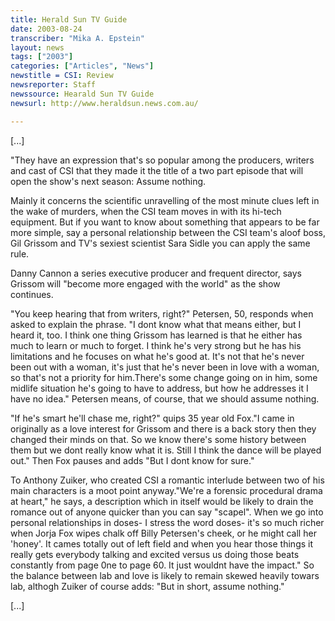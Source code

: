 ```yaml
---
title: Herald Sun TV Guide
date: 2003-08-24
transcriber: "Mika A. Epstein"
layout: news
tags: ["2003"]
categories: ["Articles", "News"]
newstitle = CSI: Review
newsreporter: Staff
newssource: Hearald Sun TV Guide
newsurl: http://www.heraldsun.news.com.au/

---
```


[...]

"They have an expression that's so popular among the producers, writers and cast of CSI that they made it the title of a two part episode that will open the show's next season: Assume nothing.

Mainly it concerns the scientific unravelling of the most minute clues left in the wake of murders, when the CSI team moves in with its hi-tech equipment. But if you want to know about something that appears to be far more simple, say a personal relationship between the CSI team's aloof boss, Gil Grissom and TV's sexiest scientist Sara Sidle you can apply the same rule.

Danny Cannon a series executive producer and frequent director, says Grissom will "become more engaged with the world" as the show continues.

"You keep hearing that from writers, right?" Petersen, 50, responds when asked to explain the phrase. "I dont know what that means either, but I heard it, too. I think one thing Grissom has learned is that he either has much to learn or much to forget. I think he's very strong but he has his limitations and he focuses on what he's good at. It's not that he's never been out with a woman, it's just that he's never been in love with a woman, so that's not a priority for him.There's some change going on in him, some midlife situation he's going to have to address, but how he addresses it I have no idea." Petersen means, of course, that we should assume nothing.

"If he's smart he'll chase me, right?" quips 35 year old Fox."I came in originally as a love interest for Grissom and there is a back story then they changed their minds on that. So we know there's some history between them but we dont really know what it is. Still I think the dance will be played out." Then Fox pauses and adds "But I dont know for sure."

To Anthony Zuiker, who created CSI a romantic interlude between two of his main characters is a moot point anyway."We're a forensic procedural drama at heart," he says, a description which in itself would be likely to drain the romance out of anyone quicker than you can say "scapel". When we go into personal relationships in doses- I stress the word doses- it's so much richer when Jorja Fox wipes chalk off Billy Petersen's cheek, or he might call her 'honey'. It cames totally out of left field and when you hear those things it really gets everybody talking and excited versus us doing those beats constantly from page 0ne to page 60. It just wouldnt have the impact." So the balance between lab and love is likely to remain skewed heavily towars lab, althogh Zuiker of course adds: "But in short, assume nothing."

[...]
